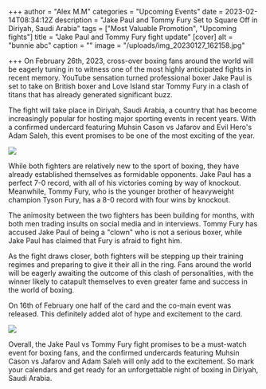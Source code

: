 +++
author = "Alex M.M"
categories = "Upcoming Events"
date = 2023-02-14T08:34:12Z
description = "Jake Paul and Tommy Fury Set to Square Off in Diriyah, Saudi Arabia"
tags = ["Most Valuable Promotion", "Upcoming fights"]
title = "Jake Paul and Tommy Fury fight update"
[cover]
alt = "bunnie abc"
caption = ""
image = "/uploads/img_20230127_162158.jpg"

+++
On February 26th, 2023, cross-over boxing fans around the world will be eagerly tuning in to witness one of the most highly anticipated fights in recent memory. YouTube sensation turned professional boxer Jake Paul is set to take on British boxer and Love Island star Tommy Fury in a clash of titans that has already generated significant buzz.

The fight will take place in Diriyah, Saudi Arabia, a country that has become increasingly popular for hosting major sporting events in recent years. With a confirmed undercard featuring Muhsin Cason vs Jafarov and Evil Hero's Adam Saleh, this event promises to be one of the most exciting of the year.

![](/uploads/img_20230213_000131.jpg)

While both fighters are relatively new to the sport of boxing, they have already established themselves as formidable opponents. Jake Paul has a perfect 7-0 record, with all of his victories coming by way of knockout. Meanwhile, Tommy Fury, who is the younger brother of heavyweight champion Tyson Fury, has a 8-0 record with four wins by knockout.

The animosity between the two fighters has been building for months, with both men trading insults on social media and in interviews. Tommy Fury has accused Jake Paul of being a "clown" who is not a serious boxer, while Jake Paul has claimed that Fury is afraid to fight him.

As the fight draws closer, both fighters will be stepping up their training regimes and preparing to give it their all in the ring. Fans around the world will be eagerly awaiting the outcome of this clash of personalities, with the winner likely to catapult themselves to even greater fame and success in the world of boxing.

On 16th of February one half of the card and the co-main event was released. This definitely added alot of hype and excitement to the card.

![](/uploads/jake-paul-full-card.jpg)

Overall, the Jake Paul vs Tommy Fury fight promises to be a must-watch event for boxing fans, and the confirmed undercards featuring Muhsin Cason vs Jafarov and Adam Saleh will only add to the excitement. So mark your calendars and get ready for an unforgettable night of boxing in Diriyah, Saudi Arabia.